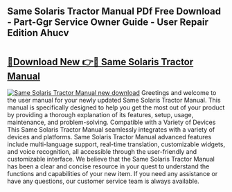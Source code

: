 ## Same Solaris Tractor Manual PDf Free Download - Part-Ggr Service Owner Guide - User Repair Edition Ahucv

# <h2><a href="http://bc47198.oget.top/?id=Same+Solaris+Tractor+Manual">🔗Download New 👉🔴 Same Solaris Tractor Manual</a></h2>

[![Same Solaris Tractor Manual new download](https://i.imgur.com/5g1atiW.png)](http://bc47198.oget.top/?id=Same+Solaris+Tractor+Manual)
Greetings and welcome to the user manual for your newly updated Same Solaris Tractor Manual. This manual is specifically designed to help you get the most out of your product by providing a thorough explanation of its features, setup, usage, maintenance, and problem-solving. Compatible with a Variety of Devices This Same Solaris Tractor Manual seamlessly integrates with a variety of devices and platforms. Same Solaris Tractor Manual advanced features include multi-language support, real-time translation, customizable widgets, and voice recognition, all accessible through the user-friendly and customizable interface. We believe that the Same Solaris Tractor Manual has been a clear and concise resource in your quest to understand the functions and capabilities of your new item. If you need any assistance or have any questions, our customer service team is always available.
